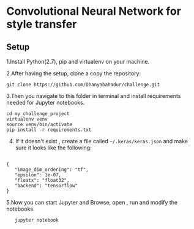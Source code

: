 # Convolutional Neural Network for style transfer

## Setup
1.Install Python(2.7), pip and virtualenv on your machine.

2.After having the setup, clone a copy the repository:

```
git clone https://github.com/Dhanyabahadur/challenge.git
```

3.Then you navigate to this folder in terminal and install requirements needed for Jupyter notebooks.
  ```
  cd my_challenge_project
  virtualenv venv
  source venv/bin/activate
  pip install -r requirements.txt
  
 ```
 4. If it doesn't exist , create a file called `~/.keras/keras.json` and make sure it looks like the following:
 
   ```
   
{
      "image_dim_ordering": "tf",
      "epsilon": 1e-07,
      "floatx": "float32",
      "backend": "tensorflow"
}

   ```
 
5.Now you can start Jupyter and Browse, open , run and modify the notebooks.

```
   jupyter notebook
   
```

